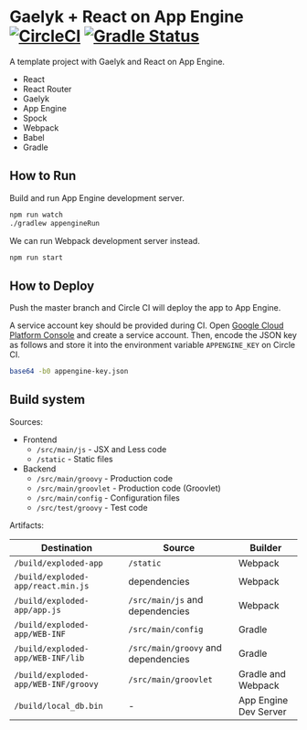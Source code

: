 Gaelyk + React on App Engine [![CircleCI](https://circleci.com/gh/int128/gaelyk-react-starter.svg?style=svg)](https://circleci.com/gh/int128/gaelyk-react-starter) [![Gradle Status](https://gradleupdate.appspot.com/int128/gaelyk-react-starter/status.svg?branch=master)](https://gradleupdate.appspot.com/int128/gaelyk-react-starter/status)
============================

A template project with Gaelyk and React on App Engine.

* React
* React Router
* Gaelyk
* App Engine
* Spock
* Webpack
* Babel
* Gradle

How to Run
----------

Build and run App Engine development server.

```bash
npm run watch
./gradlew appengineRun
```

We can run Webpack development server instead.

```bash
npm run start
```

How to Deploy
-------------

Push the master branch and Circle CI will deploy the app to App Engine.

A service account key should be provided during CI.
Open [Google Cloud Platform Console](https://console.cloud.google.com/iam-admin/serviceaccounts) and create a service account.
Then, encode the JSON key as follows and store it into the environment variable `APPENGINE_KEY` on Circle CI.

```bash
base64 -b0 appengine-key.json
```

Build system
------------

Sources:

* Frontend
  * `/src/main/js` - JSX and Less code
  * `/static` - Static files
* Backend
  * `/src/main/groovy` - Production code
  * `/src/main/groovlet` - Production code (Groovlet)
  * `/src/main/config` - Configuration files
  * `/src/test/groovy` - Test code

Artifacts:

Destination                             | Source                                | Builder
----------------------------------------|---------------------------------------|---------
`/build/exploded-app`                   | `/static`                             | Webpack
`/build/exploded-app/react.min.js`      | dependencies                          | Webpack
`/build/exploded-app/app.js`            | `/src/main/js` and dependencies       | Webpack
`/build/exploded-app/WEB-INF`           | `/src/main/config`                    | Gradle
`/build/exploded-app/WEB-INF/lib`       | `/src/main/groovy` and dependencies   | Gradle
`/build/exploded-app/WEB-INF/groovy`    | `/src/main/groovlet`                  | Gradle and Webpack
`/build/local_db.bin`                   | -                                     | App Engine Dev Server
